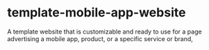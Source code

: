 # template-mobile-app-website
 A template website that is customizable and ready to use for a page advertising a mobile app, product, or a specific service or brand,
